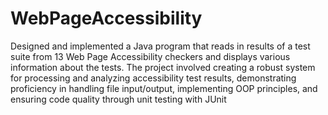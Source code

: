 # WebPageAccessibility
Designed and implemented a Java program that reads in results of a test suite from 13 Web Page Accessibility checkers and displays various information about the tests.
The project involved creating a robust system for processing and analyzing accessibility test results, demonstrating proficiency in handling file input/output, implementing OOP principles, and ensuring code quality through unit testing with JUnit
